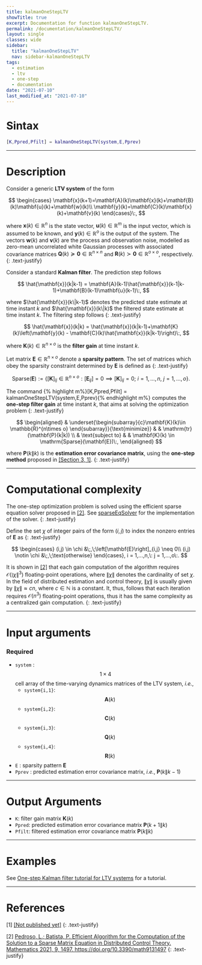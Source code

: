 ```yaml
---
title: kalmanOneStepLTV
showTitle: true
excerpt: Documentation for function kalmanOneStepLTV.
permalink: /documentation/kalmanOneStepLTV/
layout: single
classes: wide
sidebar:
  title: "kalmanOneStepLTV"
  nav: sidebar-kalmanOneStepLTV
tags:
  - estimation
  - ltv
  - one-step
  - documentation
date: "2021-07-10"
last_modified_at: "2021-07-10"
---
```

# Sintax
~~~m
[K,Ppred,Pfilt] = kalmanOneStepLTV(system,E,Pprev)
~~~
***

# Description
Consider a generic **LTV system** of the form

$$
\begin{cases}
\mathbf{x}(k+1)=\mathbf{A}(k)\mathbf{x}(k)+\mathbf{B}(k)\mathbf{u}(k)+\mathbf{w}(k)\\
\mathbf{y}(k)=\mathbf{C}(k)\mathbf{x}(k)+\mathbf{v}(k)
\end{cases}\:,
$$

where $\mathbf{x}(k)\in\mathbb{R}^{n}$ is the state vector, $\mathbf{u}(k)\in \mathbb{R}^{m}$ is the input vector, which is assumed to be known, and $\mathbf{y}(k)\in\mathbb{R}^{o}$ is the output of the system. The vectors $\mathbf{w}(k)$ and $\mathbf{v}(k)$ are the process and observation noise, modelled as zero-mean uncorrelated white Gaussian processes with associated covariance matrices $\mathbf{Q}(k) \succeq \mathbf{0}\in\mathbb{R}^{n\times n}$ and  $\mathbf{R}(k) \succ \mathbf{0}\in\mathbb{R}^{o\times o}$, respectively.
{: .text-justify}

Consider a standard **Kalman filter**. The prediction step follows

$$
\hat{\mathbf{x}}(k|k-1) = \mathbf{A}(k-1)\hat{\mathbf{x}}(k-1|k-1)+\mathbf{B}(k-1)\mathbf{u}(k-1)\:,
$$

where $\hat{\mathbf{x}}(k\|k-1)$ denotes the predicted state estimate at time instant $k$ and $\hat{\mathbf{x}}(k\|k)$ the filtered state estimate at time instant $k$. The filtering step follows
{: .text-justify}

$$
\hat{\mathbf{x}}(k|k) = \hat{\mathbf{x}}(k|k-1)+\mathbf{K}(k)\left(\mathbf{y}(k) - \mathbf{C}(k)\hat{\mathbf{x}}(k|k-1)\right)\:,
$$

where $\mathbf{K}(k)\in\mathbb{R}^{n\times o}$ is the **filter gain** at time instant $k$.

Let matrix $\mathbf{E}  \in\mathbb{R}^{n\times o}$ denote a **sparsity pattern**. The set of matrices which obey the sparsity constraint determined by $\mathbf{E}$ is defined as
{: .text-justify}

$$
\mathrm{Sparse}(\mathbf{E}) :=\left\{[\mathbf{K}]_{ij}\in\mathbb{R}^{n\times o}: [\mathbf{E}_{ij}] = 0 \implies [\mathbf{K}]_{ij}= 0;\: i= 1,...,n, \:j=1,...,o \right\}.
$$

The command
{% highlight m%}[K,Ppred,Pfilt] = kalmanOneStepLTV(system,E,Pprev){% endhighlight m%} computes the **one-step filter gain** at time instant $k$, that aims at solving the optimization problem
{: .text-justify}

$$
\begin{aligned}
& \underset{\begin{subarray}{c}\mathbf{K}(k)\in \mathbb{R}^{n\times o} \end{subarray}}{\text{minimize}}
& & \mathrm{tr}(\mathbf{P}(k|k)) \\
& \text{subject to}
& & \mathbf{K}(k) \in \mathrm{Sparse}(\mathbf{E})\:,
\end{aligned}
$$

where $\mathbf{P}(k\|k)$ is the **estimation error covariance matrix**, using the **one-step method** proposed in [[Section 3, 1]](#references).
{: .text-justify}

***

# Computational complexity
The one-step optimization problem is solved using the efficient sparse equation solver proposed in [[2]](#references). See [sparseEqSolver](/documentation/sparseEqSolver/) for the implementation of the solver.
{: .text-justify}

Define the set $\chi$ of integer pairs of the form $(i,j)$ to index the nonzero entries of $\mathbf{E}$ as
{: .text-justify}

$$
\begin{cases}
(i,j) \in \chi &\;,\;\left[\mathbf{E}\right]_{i,j} \neq 0\\
(i,j) \notin \chi &\;,\;\text{otherwise}
\end{cases}, i = 1,...,n,\: j = 1,...,o\:.
$$

It is shown in [[2]](#references) that each gain computation of the algorithm requires $\mathcal{O}(\|\chi\|^3)$ floating-point operations, where $\|\chi\|$ denotes the cardinality of set $\chi$. In the field of distributed estimation and control theory, $\|\chi\|$ is usually given by $\|\chi\| \approx cn$, where $c\in \mathbb{N}$ is a constant. It, thus, follows that each iteration requires $\mathcal{O}(n^3)$ floating-point operations, thus it has the same complexity as a centralized gain computation.
{: .text-justify}

***

# Input arguments
### Required
-  ```system``` : $$1\times 4$$ cell array of the time-varying dynamics matrices of the LTV system, <i>i.e.</i>,
    - ```system{i,1}```: $$\mathbf{A}(k)$$
    - ```system{i,2}```: $$\mathbf{C}(k)$$
    - ```system{i,3}```: $$\mathbf{Q}(k)$$
    - ```system{i,4}```: $$\mathbf{R}(k)$$
-  ```E``` : sparsity pattern $\mathbf{E}$
-  ```Pprev``` : predicted estimation error covariance matrix, <i>i.e.</i>, $\mathbf{P}(k\|k-1)$

***

# Output Arguments

- ```K```: filter gain matrix $\mathbf{K}(k)$
- ```Ppred```: predicted estimation error covariance matrix $\mathbf{P}(k+1\|k)$
- ```Pfilt```: filtered estimation error covariance matrix $\mathbf{P}(k\|k)$

***

# Examples

See [One-step Kalman filter tutorial for LTV systems](/tutorials/kalmanOneStepLTV/) for a tutorial.

***

# References
[1] <a href="" target="_blank">[Not published yet]</a>
{: .text-justify}

[2] <a href="https://doi.org/10.3390/math9131497" target="_blank">Pedroso, L.; Batista, P. Efficient Algorithm for the Computation of the Solution to a Sparse Matrix Equation in Distributed Control Theory. Mathematics 2021, 9, 1497. https://doi.org/10.3390/math9131497</a>
{: .text-justify}
